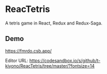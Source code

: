 # ReacTetris

A tetris game in React, Redux and Redux-Saga.

## Demo

https://fmrdo.csb.app/

Editor URL: https://codesandbox.io/s/github/t-kiyono/ReacTetris/tree/master/?fontsize=14
